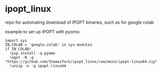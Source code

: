 # ipopt_linux
repo for automating download of IPOPT binaries, such as for google colab

example to set up IPOPT with pyomo:
```
import sys
IN_COLAB = 'google.colab' in sys.modules
if IN_COLAB:
  !pip install -q pyomo
  !wget -N -q "https://github.com/thomasfork/ipopt_linux/raw/main/ipopt-linux64.zip"
  !unzip -o -q ipopt-linux64
```
